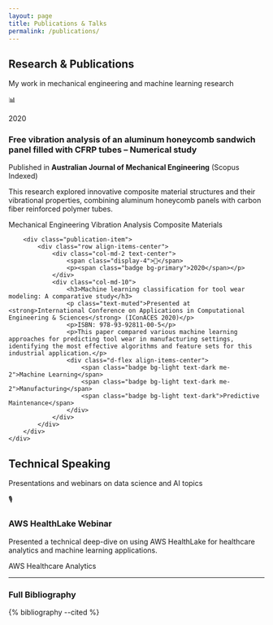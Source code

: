 ```yaml
---
layout: page
title: Publications & Talks
permalink: /publications/
---
```


<div class="row justify-content-center mb-5">
    <div class="col-md-10 text-center">
        <h2><i class="fas fa-book-open text-primary"></i> Research & Publications</h2>
        <p class="lead">My work in mechanical engineering and machine learning research</p>
    </div>
</div>

<div class="row">
    <div class="col-md-12">
        <div class="publication-item">
            <div class="row align-items-center">
                <div class="col-md-2 text-center">
                    <span class="display-4">📊</span>
                    <p><span class="badge bg-primary">2020</span></p>
                </div>
                <div class="col-md-10">
                    <h3>Free vibration analysis of an aluminum honeycomb sandwich panel filled with CFRP tubes – Numerical study</h3>
                    <p class="text-muted">Published in <strong>Australian Journal of Mechanical Engineering</strong> (Scopus Indexed)</p>
                    <p>This research explored innovative composite material structures and their vibrational properties, combining aluminum honeycomb panels with carbon fiber reinforced polymer tubes.</p>
                    <div class="d-flex align-items-center">
                        <span class="badge bg-light text-dark me-2">Mechanical Engineering</span>
                        <span class="badge bg-light text-dark me-2">Vibration Analysis</span>
                        <span class="badge bg-light text-dark">Composite Materials</span>
                    </div>
                </div>
            </div>
        </div>
        
        <div class="publication-item">
            <div class="row align-items-center">
                <div class="col-md-2 text-center">
                    <span class="display-4">🔬</span>
                    <p><span class="badge bg-primary">2020</span></p>
                </div>
                <div class="col-md-10">
                    <h3>Machine learning classification for tool wear modeling: A comparative study</h3>
                    <p class="text-muted">Presented at <strong>International Conference on Applications in Computational Engineering & Sciences</strong> (IConACES 2020)</p>
                    <p>ISBN: 978-93-92811-00-5</p>
                    <p>This paper compared various machine learning approaches for predicting tool wear in manufacturing settings, identifying the most effective algorithms and feature sets for this industrial application.</p>
                    <div class="d-flex align-items-center">
                        <span class="badge bg-light text-dark me-2">Machine Learning</span>
                        <span class="badge bg-light text-dark me-2">Manufacturing</span>
                        <span class="badge bg-light text-dark">Predictive Maintenance</span>
                    </div>
                </div>
            </div>
        </div>
    </div>
</div>

<div class="row justify-content-center mt-5 mb-5">
    <div class="col-md-10 text-center">
        <h2><i class="fas fa-microphone-alt text-success"></i> Technical Speaking</h2>
        <p class="lead">Presentations and webinars on data science and AI topics</p>
    </div>
</div>

<div class="row">
    <div class="col-md-12">
        <div class="publication-item">
            <div class="row align-items-center">
                <div class="col-md-2 text-center">
                    <span class="display-4">🎙️</span>
                </div>
                <div class="col-md-10">
                    <h3>AWS HealthLake Webinar</h3>
                    <p>Presented a technical deep-dive on using AWS HealthLake for healthcare analytics and machine learning applications.</p>
                    <div class="d-flex align-items-center">
                        <span class="badge bg-primary me-2">AWS</span>
                        <span class="badge bg-info me-2">Healthcare</span>
                        <span class="badge bg-secondary">Analytics</span>
                    </div>
                </div>
            </div>
        </div>
    </div>
</div>

<hr class="my-5">

<div class="row">
    <div class="col-md-12">
        <h3 class="text-center mb-4">Full Bibliography</h3>
        <div class="card shadow-sm">
            <div class="card-body">
                {% bibliography --cited %}
            </div>
        </div>
    </div>
</div>
